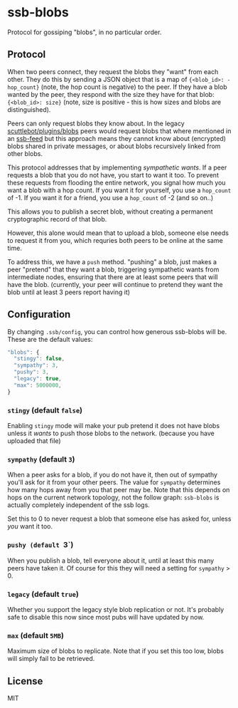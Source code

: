 # ssb-blobs

Protocol for gossiping "blobs", in no particular order.

## Protocol

When two peers connect, they request the blobs they "want" from each other.
They do this by sending a JSON object that is a map of
`{<blob_id>: -hop_count}` (note, the hop count is negative) to the peer.
If they have a blob wanted by the peer, they respond with the size they have
for that blob: `{<blob_id>: size}` (note, size is positive - this is how sizes
and blobs are distinguished).

Peers can only request blobs they know about. In the legacy
[scuttlebot/plugins/blobs](https://github.com/ssbc/scuttlebot/tree/99fad7c5f6e436cbd670346b4da20c57222a1419/plugins/blobs)
peers would request blobs that where mentioned in an
[ssb-feed](https://github.com/ssbc/ssb-feed) but this approach
means they cannot know about (encrypted) blobs shared in private
messages, or about blobs recursively linked from other blobs.

This protocol addresses that by implementing _sympathetic wants_.
If a peer requests a blob that you do not have, you start to want it too.
To prevent these requests from flooding the entire network, you signal how much
you want a blob with a hop count.
If you want it for yourself, you use a `hop_count` of -1.
If you want it for a friend, you use a `hop_count` of -2 (and so on..)

This allows you to publish a secret blob, without creating
a permanent cryptographic record of that blob.

However, this alone would mean that to upload a blob,
someone else needs to request it from you, which requries
both peers to be online at the same time.

To address this, we have a `push` method. "pushing" a blob,
just makes a peer "pretend" that they want a blob,
triggering sympathetic wants from intermediate nodes,
ensuring that there are at least some peers that will have the blob.
(currently, your peer will continue to pretend they want the
blob until at least 3 peers report having it)


## Configuration

By changing `.ssb/config`, you can control how generous
ssb-blobs will be. These are the default values:

``` js
"blobs": {
  "stingy": false,
  "sympathy": 3,
  "pushy": 3,
  "legacy": true,
  "max": 5000000,
}
```

### `stingy` (default `false`)

Enabling `stingy` mode will make your pub pretend it does not have blobs
unless it _wants_ to push those blobs to the network. (because you have uploaded that file)

### `sympathy` (default `3`)

When a peer asks for a blob, if you do not have it, then out of sympathy you'll
ask for it from your other peers.
The value for `sympathy` determines how many hops away from you that peer may be.
Note that this depends on hops on the current network topology, not the follow
graph: `ssb-blobs` is actually completely independent of the ssb logs.

Set this to 0 to never request a blob that someone else has asked for, unless _you_ want it too.

### `pushy (default `3`)

When you publish a blob, tell everyone about it, until at least this many peers have taken it.
Of course for this they will need a setting for `sympathy` > 0.


### `legacy` (default `true`)

Whether you support the legacy style blob replication or not.
It's probably safe to disable this now since most pubs will have updated by now.

### `max` (default `5MB`)

Maximum size of blobs to replicate.
Note that if you set this too low, blobs will simply fail to be retrieved.

## License

MIT



